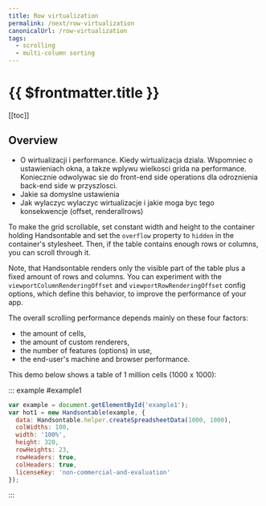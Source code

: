 ```yaml
---
title: Row virtualization
permalink: /next/row-virtualization
canonicalUrl: /row-virtualization
tags:
  - scrolling
  - multi-column sorting
---
```


# {{ $frontmatter.title }}

[[toc]]

## Overview

- O wirtualizacji i performance. Kiedy wirtualizacja dziala. Wspomniec o ustawieniach okna, a takze wplywu wielkosci grida na performance. Koniecznie odwolywac sie do front-end side operations dla odroznienia back-end side w przyszlosci.
- Jakie sa domyslne ustawienia
- Jak wylaczyc wylaczyc wirtualizacje i jakie moga byc tego konsekwencje (offset, renderallrows)

To make the grid scrollable, set constant width and height to the container holding Handsontable and set the `overflow` property to `hidden` in the container's stylesheet. Then, if the table contains enough rows or columns, you can scroll through it.

Note, that Handsontable renders only the visible part of the table plus a fixed amount of rows and columns. You can experiment with the `viewportColumnRenderingOffset` and `viewportRowRenderingOffset` config options, which define this behavior, to improve the performance of your app.

The overall scrolling performance depends mainly on these four factors:

* the amount of cells,
* the amount of custom renderers,
* the number of features (options) in use,
* the end-user's machine and browser performance.

This demo below shows a table of 1 million cells (1000 x 1000):

::: example #example1
```js
var example = document.getElementById('example1');
var hot1 = new Handsontable(example, {
  data: Handsontable.helper.createSpreadsheetData(1000, 1000),
  colWidths: 100,
  width: '100%',
  height: 320,
  rowHeights: 23,
  rowHeaders: true,
  colHeaders: true,
  licenseKey: 'non-commercial-and-evaluation'
});
```
:::
